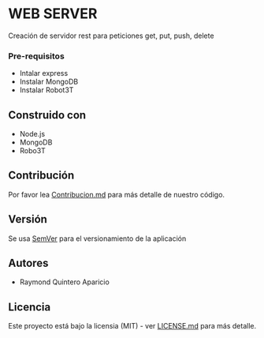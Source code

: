 # WEB SERVER

Creación de servidor rest para peticiones get, put, push, delete

### Pre-requisitos

- Intalar express
- Instalar MongoDB
- Instalar Robot3T

## Construido con 

* Node.js
* MongoDB
* Robo3T

## Contribución

Por favor lea [Contribucion.md](CONTRIBUCION.md) para más detalle de nuestro código.

## Versión

Se usa [SemVer](http://semver.org/) para el versionamiento de la aplicación

## Autores
* Raymond Quintero Aparicio

## Licencia

Este proyecto está bajo la licensia (MIT) - ver [LICENSE.md](LICENSE.md) para más detalle.